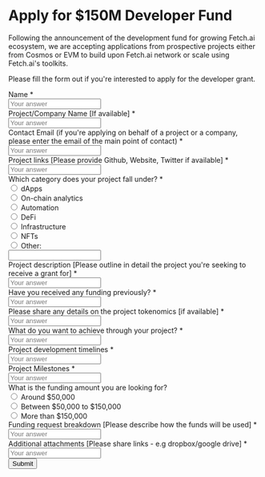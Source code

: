 <h1>Apply for $150M Developer Fund</h1>
<div class="form-wrapper">
  <form onsubmit="onSubmitHandler(event)">
    <p>
      Following the announcement of the development fund for growing Fetch.ai
      ecosystem, we are accepting applications from prospective projects either
      from Cosmos or EVM to build upon Fetch.ai network or scale using
      Fetch.ai's toolkits.
    </p>
    <p>
      Please fill the form out if you're interested to apply for the developer
      grant.
    </p>
    <div class="group">
      <div class="form-label">
        <label>Name</label>
        <span class="required-mark">*</span>
      </div>
      <input
        type="text"
        id="name"
        name="name"
        placeholder="Your answer"
        required="required"
      />
      <span class="bar"></span>
    </div>
    <div class="group">
      <div class="form-label">
        <label>Project/Company Name [If available]</label>
        <span class="required-mark">*</span>
      </div>
      <input
        type="text"
        id="projectName"
        name="projectName"
        placeholder="Your answer"
        required="required"
      />
      <span class="bar"></span>
    </div>
    <div class="group">
      <div class="form-label">
        <label
          >Contact Email (if you're applying on behalf of a project or a
          company, please enter the email of the main point of contact)</label
        >
        <span class="required-mark">*</span>
      </div>
      <input
        type="email"
        id="contactEmail"
        name="contactEmail"
        placeholder="Your answer"
        required="required"
      />
      <span class="bar"></span>
    </div>
    <div class="group">
      <div class="form-label">
        <label
          >Project links [Please provide Github, Website, Twitter if
          available]</label
        >
        <span class="required-mark">*</span>
      </div>
      <input
        type="text"
        id="projectLinks"
        name="projectLinks"
        placeholder="Your answer"
        required="required"
      />
      <span class="bar"></span>
    </div>
    <div class="group">
      <div class="form-label">
        <label>Which category does your project fall under?</label>
        <span class="required-mark">*</span>
      </div>
      <div class="radio-group">
        <label>
          <div class="radio">
            <input type="radio" name="category" value="dApps" />
            <label>dApps</label>
          </div>
        </label>
        <label>
          <div class="radio">
            <input type="radio" name="category" value="On-chain analytics" />
            <label>On-chain analytics</label>
          </div>
        </label>
        <label>
          <div class="radio">
            <input type="radio" name="category" value="Automation" />
            <label>Automation</label>
          </div>
        </label>
        <label>
          <div class="radio">
            <input type="radio" name="category" value="DeFi" />
            <label>DeFi</label>
          </div>
        </label>
        <label>
          <div class="radio">
            <input type="radio" name="category" value="Infrastructure" />
            <label>Infrastructure</label>
          </div>
        </label>
        <label>
          <div class="radio">
            <input type="radio" name="category" value="NFTs" />
            <label>NFTs</label>
          </div>
        </label>
        <label>
          <div class="radio">
            <input
              type="radio"
              id="otherRadioButton"
              name="category"
              value="Other"
            />
            <label>Other:</label>
          </div>
          <div class="extra">
            <input
              type="text"
              id="otherCategoryFieldValue"
              value=""
              onkeypress="selectCategoryOtherRadioButton()"
            />
            <span class="bar"></span>
          </div>
        </label>
      </div>
    </div>
    <div class="group">
      <div class="form-label">
        <label
          >Project description [Please outline in detail the project you're
          seeking to receive a grant for]</label
        >
        <span class="required-mark">*</span>
      </div>
      <input
        type="text"
        id="projectDescription"
        name="projectDescription"
        placeholder="Your answer"
        required="required"
      />
      <span class="bar"></span>
    </div>
    <div class="group">
      <div class="form-label">
        <label>Have you received any funding previously?</label>
        <span class="required-mark">*</span>
      </div>
      <input
        type="text"
        id="receivedFund"
        name="receivedFund"
        placeholder="Your answer"
        required="required"
      />
      <span class="bar"></span>
    </div>
    <div class="group">
      <div class="form-label">
        <label
          >Please share any details on the project tokenomics [if
          available]</label
        >
        <span class="required-mark">*</span>
      </div>
      <input
        type="text"
        id="projectTokenomics"
        name="projectTokenomics"
        placeholder="Your answer"
        required="required"
      />
      <span class="bar"></span>
    </div>
    <div class="group">
      <div class="form-label">
        <label>What do you want to achieve through your project?</label>
        <span class="required-mark">*</span>
      </div>
      <input
        type="text"
        id="achievementGoal"
        name="achievementGoal"
        placeholder="Your answer"
        required="required"
      />
      <span class="bar"></span>
    </div>
    <div class="group">
      <div class="form-label">
        <label>Project development timelines</label>
        <span class="required-mark">*</span>
      </div>
      <input
        type="text"
        id="projectTimelines"
        name="projectTimelines"
        placeholder="Your answer"
        required="required"
      />
      <span class="bar"></span>
    </div>
    <div class="group">
      <div class="form-label">
        <label>Project Milestones</label>
        <span class="required-mark">*</span>
      </div>
      <input
        type="text"
        id="projectMilestones"
        name="projectMilestones"
        placeholder="Your answer"
        required="required"
      />
      <span class="bar"></span>
    </div>
    <div class="group">
      <div class="form-label">
        <label>What is the funding amount you are looking for?</label>
      </div>
      <div class="radio-group">
        <label>
          <div class="radio">
            <input type="radio" name="projectFunding" value="50000" />
            <label>Around $50,000</label>
          </div>
        </label>
        <label>
          <div class="radio">
            <input type="radio" name="projectFunding" value="50000-150000" />
            <label>Between $50,000 to $150,000</label>
          </div>
        </label>
        <label>
          <div class="radio">
            <input type="radio" name="projectFunding" value="+150000" />
            <label>More than $150,000</label>
          </div>
        </label>
      </div>
    </div>
    <div class="group">
      <div class="form-label">
        <label
          >Funding request breakdown [Please describe how the funds will be
          used]</label
        >
        <span class="required-mark">*</span>
      </div>
      <input
        type="text"
        id="fundingBreakdown"
        name="fundingBreakdown"
        placeholder="Your answer"
        required="required"
      />
      <span class="bar"></span>
    </div>
    <div class="group">
      <div class="form-label">
        <label
          >Additional attachments [Please share links - e.g dropbox/google
          drive]</label
        >
        <span class="required-mark">*</span>
      </div>
      <input
        type="text"
        id="additionalAttachments"
        name="additionalAttachments"
        placeholder="Your answer"
        required="required"
      />
      <span class="bar"></span>
    </div>
    <div class="group">
      <button type="submit" id="submit_btn" class="btn btn-submit">
        Submit
      </button>
    </div>
  </form>
  <!-- The snackbar -->
  <div id="snackbar">
    <div id="snackbar_text"></div>
  </div>
</div>

<script type="text/javascript">
  const nameInput = document.getElementById("name");
  const projectNameInput = document.getElementById("projectName");
  const contactEmailInput = document.getElementById("contactEmail");
  const projectLinksInput = document.getElementById("projectLinks");
  const projectDescriptionInput = document.getElementById("projectDescription");
  const receivedFundInput = document.getElementById("receivedFund");
  const projectTokenomicsInput = document.getElementById("projectTokenomics");
  const achievementGoalInput = document.getElementById("achievementGoal");
  const projectTimelinesInput = document.getElementById("projectTimelines");
  const projectMilestonesInput = document.getElementById("projectMilestones");
  const fundingBreakdownInput = document.getElementById("fundingBreakdown");
  const additionalAttachmentsInput = document.getElementById(
    "additionalAttachments"
  );

  const onSubmitHandler = (event) => {
    event.preventDefault();

    const submitButton = document.getElementById("submit_btn");
    const submitButtonText = submitButton.innerText;
    submitButton.disabled = true;
    submitButton.innerHTML = `<svg class="spinner" viewBox="0 0 25 25">
  <circle class="path" cx="12.5" cy="12.5" r="10" fill="none" stroke-width="2"></circle>
</svg>`;

    const formData = new FormData(event.target);
    const formProps = Object.fromEntries(formData);
    let categoryValue = "";

    if (formProps.category === "Other") {
      categoryValue = document.getElementById("otherCategoryFieldValue").value;
    } else {
      categoryValue = formProps.category;
    }

    fetch("http://localhost:7105/api/docs", {
      method: "POST",
      headers: {
        "Content-Type": "application/json",
      },
      body: JSON.stringify({ ...formProps, category: categoryValue }),
    })
      .then((response) => response.json())
      .then((data) => {
        showSnackBar(data.message);
        submitButton.removeAttribute("disabled");
        submitButton.innerHTML = submitButtonText;
        resetInputValues();
      })
      .catch((error) => {
        showSnackBar("Something went wrong! Please try again later", "danger");
        submitButton.removeAttribute("disabled");
        submitButton.innerHTML = submitButtonText;
        console.error("Error:", error);
      });
  };

  function resetInputValues() {
    nameInput.value = "";
    projectNameInput.value = "";
    contactEmailInput.value = "";
    projectLinksInput.value = "";
    projectDescriptionInput.value = "";
    receivedFundInput.value = "";
    projectTokenomicsInput.value = "";
    achievementGoalInput.value = "";
    projectTimelinesInput.value = "";
    projectMilestonesInput.value = "";
    fundingBreakdownInput.value = "";
    additionalAttachmentsInput.value = "";
    document.querySelector(
      'input[name="projectFunding"]:checked'
    ).checked = false;
    document.querySelector('input[name="category"]:checked').checked = false;
    document.getElementById("otherCategoryFieldValue").value = "";
  }

  function selectCategoryOtherRadioButton() {
    document.getElementById("otherRadioButton").checked = true;
  }

  function showSnackBar(text = "", variant = "normal") {
    const snackbarDiv = document.getElementById("snackbar");
    const snackbarText = document.getElementById("snackbar_text");

    snackbarText.innerHTML = text;

    // Add the "show" class to DIV
    snackbarDiv.className = "snackbar__show";

    if (variant === "danger") {
      snackbarDiv.className += " snackbar__danger";
    }

    // After 3 seconds, remove the class names from DIV
    setTimeout(function () {
      snackbarDiv.className = "";
    }, 3000);
  }
</script>
